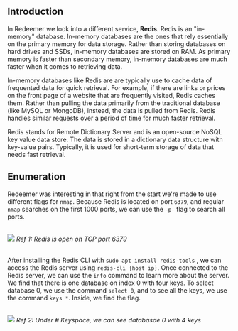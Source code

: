## Introduction

In Redeemer we look into a different service, **Redis**. Redis is an "in-memory" database. In-memory databases are the ones that rely essentially on the primary memory for data storage. Rather than storing databases on hard drives and SSDs, in-memory databases are stored on RAM. As primary memory is faster than secondary memory, in-memory databases are much faster when it comes to retrieving data.

In-memory databases like Redis are are typically use to cache data of frequented data for quick retrieval. For example, if there are links or prices on the front page of a website that are frequently visited, Redis caches them. Rather than pulling the data primarily from the traditional database (like MySQL or MongoDB), instead, the data is pulled from Redis. Redis handles similar requests over a period of time for much faster retrieval.

Redis stands for Remote Dictionary Server and is an open-source NoSQL key value data store. The data is stored in a dictionary data structure with key-value pairs. Typically, it is used for short-term storage of data that needs fast retrieval.
## Enumeration
Redeemer was interesting in that right from the start we're made to use different flags for `nmap`. Because Redis is located on port `6379`, and regular `nmap` searches on the first 1000 ports, we can use the `-p-` flag to search all ports.

<br>
<img src="https://i.imgur.com/fefTIJi.png">
<i>Ref 1: Redis is open on TCP port 6379</i>
<br><br>

After installing the Redis CLI with `sudo apt install redis-tools` , we can access the Redis server using `redis-cli {host ip}`. Once connected to the Redis server, we can use the `info` command to learn more about the server. We find that there is one database on index 0 with four keys. To select database 0, we use the command `select 0`, and to see all the keys, we use the command `keys *`. Inside, we find the flag. 

<br>
<img src="https://i.imgur.com/yTLDfaB.png">
<i>Ref 2: Under # Keyspace, we can see databasae 0 with 4 keys</i>
<br><br>




